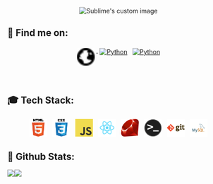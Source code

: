 
<p align="center">
  <img src="https://media4.giphy.com/media/xUA7bdpLxQhsSQdyog/giphy.gif?raw=true" alt="Sublime's custom image"/>
</p>

## 🔭 Find me on:


<p align="center">
 <a href="https://www.youtube.com/watch?v=dQw4w9WgXcQ&ab_channel=RickAstleyVEVO" target="_blank" rel="noopener noreferrer"> <img src="https://raw.githubusercontent.com/iconic/open-iconic/master/svg/globe.svg" alt="Python" height="40" style="vertical-align:top; margin:4px"> </a>
 <a href="www.linkedin.com/in/michael-beamer" target="_blank" rel="noopener noreferrer"> <img src="https://cdn.jsdelivr.net/npm/simple-icons@v3/icons/linkedin.svg" alt="Python" height="40" style="vertical-align:top; margin:4px"></a>
 <a href="mailto:beamermichael@gmail.com"> <img src="https://cdn.jsdelivr.net/npm/simple-icons@v3/icons/gmail.svg" alt="Python" height="40" style="vertical-align:top; margin:4px"></a>
</p>

<br />

## 🎓 Tech Stack:
<p align="center">
<img src="https://raw.githubusercontent.com/github/explore/80688e429a7d4ef2fca1e82350fe8e3517d3494d/topics/html/html.png" alt="html" height="40" style="vertical-align:top; margin:4px">
<img src="https://raw.githubusercontent.com/github/explore/80688e429a7d4ef2fca1e82350fe8e3517d3494d/topics/css/css.png" alt="css" height="40" style="vertical-align:top; margin:4px">
<img src="https://raw.githubusercontent.com/github/explore/80688e429a7d4ef2fca1e82350fe8e3517d3494d/topics/javascript/javascript.png" alt="Javascript" height="40" style="vertical-align:top; margin:4px">
<img src="https://raw.githubusercontent.com/github/explore/80688e429a7d4ef2fca1e82350fe8e3517d3494d/topics/react/react.png" alt="React" height="40" style="vertical-align:top; margin:4px">
<img src="https://raw.githubusercontent.com/github/explore/80688e429a7d4ef2fca1e82350fe8e3517d3494d/topics/ruby/ruby.png" alt="ruby" height="40" style="vertical-align:top; margin:4px">

 
<img src="https://raw.githubusercontent.com/github/explore/80688e429a7d4ef2fca1e82350fe8e3517d3494d/topics/terminal/terminal.png" alt="terminal" height="40" style="vertical-align:top; margin:4px"> 
<img src="https://raw.githubusercontent.com/github/explore/80688e429a7d4ef2fca1e82350fe8e3517d3494d/topics/git/git.png" alt="git" height="40" style="vertical-align:top; margin:4px">
<img src="https://raw.githubusercontent.com/github/explore/80688e429a7d4ef2fca1e82350fe8e3517d3494d/topics/mysql/mysql.png" alt="mysql" height="40" style="vertical-align:top; margin:4px">





  
## 🎡 Github Stats:
<div>
 <a href="https://readme-stats-cfgj2cxdy.vercel.app/api?username=MrBeamer&count_private=true&show_icons=true&theme=react">
  <img  align="left" src="https://readme-stats-cfgj2cxdy.vercel.app/api?username=MrBeamer&count_private=true&show_icons=true&theme=react" />
</a>
<a href="https://readme-stats-cfgj2cxdy.vercel.app/api/top-langs/?username=MrBeamer&hide=php&theme=react">
  <img align="left" src="https://readme-stats-cfgj2cxdy.vercel.app/api/top-langs/?username=MrBeamer&hide=php&theme=react" />
</a> 
 </div>

